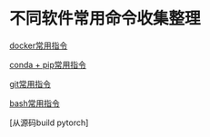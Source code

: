 # 不同软件常用命令收集整理

[docker常用指令](code/docker.md)

[conda + pip常用指令](code/conda.md)

[git常用指令](code/git.md)

[bash常用指令](code/bash.md)

[从源码build pytorch]
